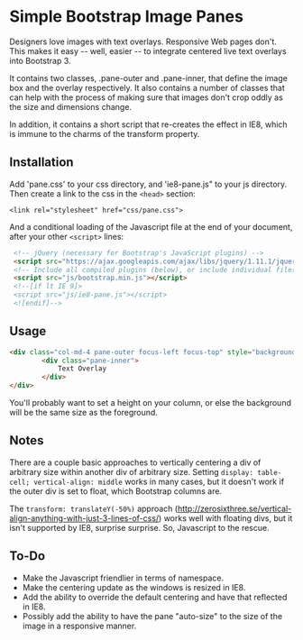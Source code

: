 # Simple Bootstrap Image Panes

Designers love images with text overlays. Responsive Web pages don't. This makes it easy -- well, 
easier -- to integrate centered live text overlays into Bootstrap 3.

It contains two classes, .pane-outer and .pane-inner, that define the image box and the overlay respectively. It also
contains a number of classes that can help with the process of making sure that images don't crop oddly as the size
and dimensions change.

In addition, it contains a short script that re-creates the effect in IE8, which is immune to the charms of the
transform property.

## Installation

Add 'pane.css' to your css directory, and 'ie8-pane.js" to your js directory. Then create a link to the css in the
`<head>` section:

`<link rel="stylesheet" href="css/pane.css">`

And a conditional loading of the Javascript file at the end of your document, after your other `<script>` lines:

```html
 <!-- jQuery (necessary for Bootstrap's JavaScript plugins) -->
 <script src="https://ajax.googleapis.com/ajax/libs/jquery/1.11.1/jquery.min.js"></script>
 <!-- Include all compiled plugins (below), or include individual files as needed -->
 <script src="js/bootstrap.min.js"></script>
 <!--[if lt IE 9]>
 <script src="js/ie8-pane.js"></script>
 <![endif]-->
```

## Usage

```html
<div class="col-md-4 pane-outer focus-left focus-top" style="background-image: url('your-background-image.jpg');">
        <div class="pane-inner">
            Text Overlay
        </div>
</div>
```

You'll probably want to set a height on your column, or else the background will be the same size as the foreground.

## Notes

There are a couple basic approaches to vertically centering a div of arbitrary size within another div of arbitrary
size. Setting `display: table-cell; vertical-align: middle` works in many cases, but it doesn't work if the outer div 
is set to float, which Bootstrap columns are.

The `transform: translateY(-50%)` approach (http://zerosixthree.se/vertical-align-anything-with-just-3-lines-of-css/)
works well with floating divs, but it isn't supported by IE8, surprise surprise. So, Javascript to the rescue.

## To-Do

* Make the Javascript friendlier in terms of namespace.
* Make the centering update as the windows is resized in IE8.
* Add the ability to override the default centering and have that reflected in IE8.
* Possibly add the ability to have the pane "auto-size" to the size of the image in a responsive manner.
